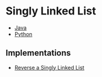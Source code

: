 # Singly Linked List

- [Java](SinglyLinkedList.java)
- [Python](singly_linked_list.py)

## Implementations

- [Reverse a Singly Linked List](ReverseSLL.java)
